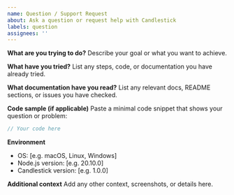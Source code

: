 ```yaml
---
name: Question / Support Request
about: Ask a question or request help with Candlestick
labels: question
assignees: ''
---
```


**What are you trying to do?**
Describe your goal or what you want to achieve.

**What have you tried?**
List any steps, code, or documentation you have already tried.

**What documentation have you read?**
List any relevant docs, README sections, or issues you have checked.

**Code sample (if applicable)**
Paste a minimal code snippet that shows your question or problem:
```js
// Your code here
```

**Environment**
- OS: [e.g. macOS, Linux, Windows]
- Node.js version: [e.g. 20.10.0]
- Candlestick version: [e.g. 1.0.0]

**Additional context**
Add any other context, screenshots, or details here. 